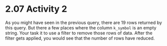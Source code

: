 # 2.07 Activity 2

As you might have seen in the previous query, there are 19 rows returned by this query. But there a few places where the column `k_symbol` is an empty string. Your task it to use a filter to remove those rows of data. After the filter gets applied, you would see that the number of rows have reduced.
